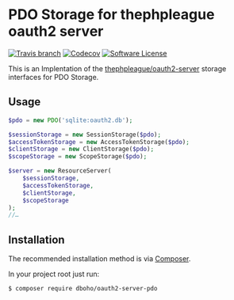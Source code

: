 # PDO Storage for thephpleague oauth2 server
[![Travis branch](https://img.shields.io/travis/DavidWiesner/oauth2-server-pdo/master.svg?style=flat-square)](https://travis-ci.org/DavidWiesner/oauth2-server-pdo) [![Codecov](https://img.shields.io/codecov/c/github/DavidWiesner/oauth2-server-pdo.svg?style=flat-square)](https://codecov.io/github/DavidWiesner/oauth2-server-pdo?branch=master) [![Software License](https://img.shields.io/badge/license-MIT-brightgreen.svg?style=flat-square)](LICENSE)

This is an Implentation of the [thephpleague/oauth2-server](https://github.com/thephpleague/oauth2-server/) 
storage interfaces for PDO Storage.

## Usage

```php
$pdo = new PDO('sqlite:oauth2.db');

$sessionStorage = new SessionStorage($pdo);
$accessTokenStorage = new AccessTokenStorage($pdo);
$clientStorage = new ClientStorage($pdo);
$scopeStorage = new ScopeStorage($pdo);

$server = new ResourceServer(
    $sessionStorage,
    $accessTokenStorage,
    $clientStorage,
    $scopeStorage
);
//…
```
## Installation

The recommended installation method is via [Composer](https://getcomposer.org/).

In your project root just run:

```bash
$ composer require dboho/oauth2-server-pdo
```
